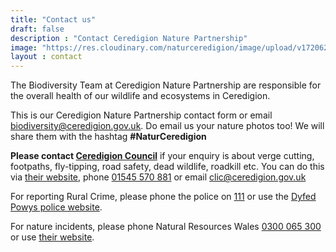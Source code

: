 ```yaml
---
title: "Contact us"
draft: false
description : "Contact Ceredigion Nature Partnership"
image: "https://res.cloudinary.com/naturceredigion/image/upload/v1720624187/owlets-squareish.jpg"
layout : contact
---
```


The Biodiversity Team at Ceredigion Nature Partnership are responsible for the overall health of our wildlife and ecosystems in Ceredigion.

This is our Ceredigion Nature Partnership contact form or email <biodiversity@ceredigion.gov.uk>. Do email us your nature photos too! We will share them with the hashtag **#NaturCeredigion**

**Please contact [Ceredigion Council](https://ceredigion.gov.uk/resident/contact/)** if your enquiry is about verge cutting, footpaths, fly-tipping, road safety, dead wildlife, roadkill etc. You can do this via [their website](https://ceredigion.gov.uk/resident/contact/), phone [01545 570 881](tel:+4401545570881) or email <clic@ceredigion.gov.uk>

For reporting Rural Crime, please phone the police on [111](tel:+44111) or use the [Dyfed Powys police website](https://www.dyfed-powys.police.uk/ro/report/ocr/af/how-to-report-a-crime/).

For nature incidents, please phone Natural Resources Wales [0300 065 300](tel:~+44300065300) or use [their website](https://naturalresources.wales/reportit?lang=en).
